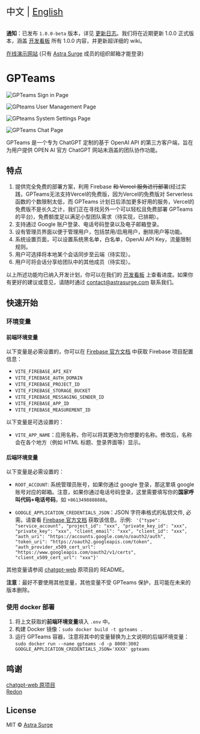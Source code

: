 <div style="font-size: 1.5rem;">
  中文 | <a href="./README.en.md">English</a>
</div>
</br>

**通知**：已发布 `1.0.0-beta` 版本，详见 [更新日志](https://github.com/AstraSurge/gpteams/releases)。我们将在近期更新 1.0.0 正式版本，涵盖 [开发看板](https://sharing.clickup.com/31625481/b/h/6-900200430791-2/756b82376fc8197) 所有 1.0.0 内容，并更新超详细的 wiki。

[在线演示网站](https://gpteams.astrasurge.com) (只有 [Astra Surge](https://astrasurge.com) 成员的组织邮箱才能登录)

# GPTeams

![GPTeams Sign in Page](https://rorsch-1256426089.file.myqcloud.com/public/202303310632157.png)

![GPteams User Management Page](https://rorsch-1256426089.file.myqcloud.com/public/202303310634302.png)

![GPteams System Settings Page](https://rorsch-1256426089.file.myqcloud.com/public/202303310632530.png)

![GPTeams Chat Page](https://rorsch-1256426089.file.myqcloud.com/public/202303310632882.png)

GPTeams 是一个专为 ChatGPT 定制的基于 OpenAI API 的第三方客户端，旨在为用户提供 OPEN AI 官方 ChatGPT 网站未涵盖的团队协作功能。

## 特点

1. 提供完全免费的部署方案，利用 Firebase ~~和 Vercel 服务进行部署~~(经过实践，GPTeams无法支持Vercel的免费版，因为Vercel的免费版对 Serverless 函数的个数限制太低，而 GPTeams 计划日后添加更多好用的服务，Vercel的免费版不是长久之计，我们正在寻找另外一个可以轻松且免费部署 GPTeams 的平台)，免费额度足以满足小型团队需求（待实现，已排期）。
2. 支持通过 Google 账户登录、电话号码登录以及电子邮箱登录。
3. 设有管理员界面以便于管理用户，包括禁用/启用用户，删除用户等功能。
4. 系统设置页面，可以设置系统黑名单，白名单，OpenAI API Key，流量限制规则。
5. 用户可选择将本地某个会话同步至云端（待实现）。
6. 用户可将会话分享给团队中的其他成员（待实现）。

以上所述功能均已纳入开发计划，你可以在我们的 [开发看板](https://sharing.clickup.com/31625481/b/h/6-900200430791-2/756b82376fc8197) 上查看进度。如果你有更好的建议或意见，请随时通过 [contact@astrasurge.com](mailto:contact@astrasurge.com) 联系我们。

## 快速开始

### 环境变量

#### 前端环境变量

以下变量是必需设置的，你可以在 [Firebase 官方文档](https://firebase.google.com/docs/web/setup?hl=zh-cn) 中获取 Firebase 项目配置信息：

- `VITE_FIREBASE_API_KEY`
- `VITE_FIREBASE_AUTH_DOMAIN`
- `VITE_FIREBASE_PROJECT_ID`
- `VITE_FIREBASE_STORAGE_BUCKET`
- `VITE_FIREBASE_MESSAGING_SENDER_ID`
- `VITE_FIREBASE_APP_ID`
- `VITE_FIREBASE_MEASUREMENT_ID`

以下变量是可选设置的：

- `VITE_APP_NAME`：应用名称，你可以将其更改为你想要的名称。修改后，名称会在各个地方（例如 HTML 标题、登录界面等）显示。

#### 后端环境变量

以下变量是必需设置的：

- `ROOT_ACCOUNT`: 系统管理员账号，如果你通过 google 登录，那这里填 google 账号对应的邮箱。注意，如果你通过电话号码登录，这里需要填写你的**国家呼叫代码+电话号码**，如 `+8613498888888`。

- `GOOGLE_APPLICATION_CREDENTIALS_JSON`：JSON 字符串格式的私钥文件, 必需。请查看 [Firebase 官方文档](https://firebase.google.com/docs/admin/setup?hl=zh-cn) 获取该信息。示例:
`
'{"type": "service_account", "project_id": "xxx", "private_key_id": "xxx", "private_key": "xxx", "client_email": "xxx", "client_id": "xxx", "auth_uri": "https://accounts.google.com/o/oauth2/auth", "token_uri": "https://oauth2.googleapis.com/token", "auth_provider_x509_cert_url": "https://www.googleapis.com/oauth2/v1/certs", "client_x509_cert_url": "xxx"}'`

其他变量请参阅 [chatgpt-web](https://github.com/Chanzhaoyu/chatgpt-web) 原项目的 README。

**注意**：最好不要使用其他变量，其他变量不受 GPTeams 保护，且可能在未来的版本删除。

### 使用 docker 部署

1. 将上文获取的**前端环境变量**填入 `.env` 中。
2. 构建 Docker 镜像：`sudo docker build -t gpteams .`
3. 运行 GPTeams 容器，注意将其中的变量替换为上文说明的后端环境变量：`sudo docker run --name gpteams -d -p 8000:3002 GOOGLE_APPLICATION_CREDENTIALS_JSON='XXXX' gpteams`

## 鸣谢

[chatgpt-web 原项目](https://github.com/Chanzhaoyu/chatgpt-web)  
[Redon](https://github.com/Chanzhaoyu)

## License
MIT © [Astra Surge](./license)
